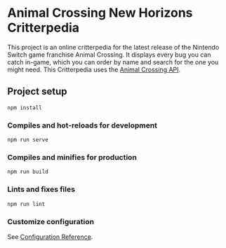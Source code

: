 # Animal Crossing New Horizons Critterpedia

This project is an online critterpedia for the latest release of the Nintendo Switch game franchise Animal Crossing. It displays every bug you can catch  in-game, which you can order by name and search for the one you might need. This Critterpedia uses the [Animal Crossing API](http://acnhapi.com/).

## Project setup
```
npm install
```

### Compiles and hot-reloads for development
```
npm run serve
```

### Compiles and minifies for production
```
npm run build
```

### Lints and fixes files
```
npm run lint
```

### Customize configuration
See [Configuration Reference](https://cli.vuejs.org/config/).
